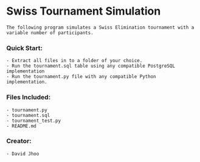 # Swiss Tournament Simulation
    The following program simulates a Swiss Elimination tournament with a variable number of participants.
    
### Quick Start:
    - Extract all files in to a folder of your choice.
    - Run the tournament.sql table using any compatible PostgreSQL 
    implementation
    - Run the tournament.py file with any compatible Python implementation.
    
### Files Included:
    - tournament.py
    - tournament.sql
    - tournament_test.py
    - README.md
    
### Creator:
    - David Jhoo
